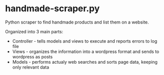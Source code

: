 # handmade-scraper.py
Python scraper to find handmade products and list them on a website.

Organized into 3 main parts:
- Controller - tells models and views to execute and reports errors to log file
- Views - organizes the information into a wordpress format and sends to wordpress as posts
- Models - performs actualy web searches and sorts page data, keeping only relevant data
